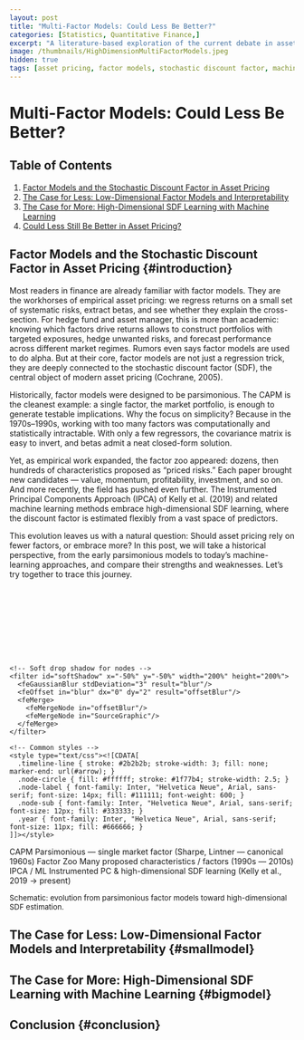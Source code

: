 ```yaml
---
layout: post
title: "Multi-Factor Models: Could Less Be Better?"
categories: [Statistics, Quantitative Finance,]
excerpt: "A literature-based exploration of the current debate in asset pricing: should we embrace high-dimensional stochastic discount factor learning, or stick with parsimonious classic approaches? Both schools of thought coexist in today’s research."
image: /thumbnails/HighDimensionMultiFactorModels.jpeg
hidden: true
tags: [asset pricing, factor models, stochastic discount factor, machine learning, finance, sdf, IPAT]
---
```


# Multi-Factor Models: Could Less Be Better?

## Table of Contents

1. [Factor Models and the Stochastic Discount Factor in Asset Pricing](#introduction)  
2. [The Case for Less: Low-Dimensional Factor Models and Interpretability](#smallmodels)  
3. [The Case for More: High-Dimensional SDF Learning with Machine Learning](#bigmodels)  
4. [Could Less Still Be Better in Asset Pricing?](#conclusion)



## Factor Models and the Stochastic Discount Factor in Asset Pricing  {#introduction}


Most readers in finance are already familiar with factor models. They are the workhorses of empirical asset pricing: we regress returns on a small set of systematic risks, extract betas, and see whether they explain the cross-section. For hedge fund and asset manager, this is more than academic: knowing which factors drive returns allows to construct portfolios with targeted exposures, hedge unwanted risks, and forecast performance across different market regimes. Rumors even says factor models are used to do alpha. But at their core, factor models are not just a regression trick, they are deeply connected to the stochastic discount factor (SDF), the central object of modern asset pricing (Cochrane, 2005).

Historically, factor models were designed to be parsimonious. The CAPM is the cleanest example: a single factor, the market portfolio, is enough to generate testable implications. Why the focus on simplicity? Because in the 1970s–1990s, working with too many factors was computationally and statistically intractable. With only a few regressors, the covariance matrix is easy to invert, and betas admit a neat closed-form solution.

Yet, as empirical work expanded, the factor zoo appeared: dozens, then hundreds of characteristics proposed as “priced risks.” Each paper brought new candidates — value, momentum, profitability, investment, and so on. And more recently, the field has pushed even further. The Instrumented Principal Components Approach (IPCA) of Kelly et al. (2019) and related machine learning methods embrace high-dimensional SDF learning, where the discount factor is estimated flexibly from a vast space of predictors.

This evolution leaves us with a natural question: Should asset pricing rely on fewer factors, or embrace more? In this post, we will take a historical perspective, from the early parsimonious models to today’s machine-learning approaches, and compare their strengths and weaknesses. Let’s try together to trace this journey.

<!--
Schematic timeline (CAPM → Factor Zoo → IPCA / ML)
Paste this directly into a Jekyll post (inside HTML) or save as .svg
Accessible: includes <title> and <desc>
-->
<div style="max-width: 600px; margin: 0 auto;">
<svg width="100%" height="auto" viewBox="0 0 900 220" preserveAspectRatio="xMidYMid meet" role="img" aria-labelledby="title desc">
  <title id="title">Timeline: CAPM → Factor Zoo → IPCA / ML</title>
  <desc id="desc">A simple horizontal timeline with three labeled nodes: CAPM (parsimonious), Factor Zoo (many candidate factors), and IPCA / ML (high-dimensional SDF learning).</desc>

  <defs>
    <!-- Arrow head for the timeline -->
    <marker id="arrow" viewBox="0 0 10 10" refX="9" refY="5" markerWidth="6" markerHeight="6" orient="auto-start-reverse">
      <path d="M 0 0 L 10 5 L 0 10 z" fill="#2b2b2b"/>
    </marker>

    <!-- Soft drop shadow for nodes -->
    <filter id="softShadow" x="-50%" y="-50%" width="200%" height="200%">
      <feGaussianBlur stdDeviation="3" result="blur"/>
      <feOffset in="blur" dx="0" dy="2" result="offsetBlur"/>
      <feMerge>
        <feMergeNode in="offsetBlur"/>
        <feMergeNode in="SourceGraphic"/>
      </feMerge>
    </filter>

    <!-- Common styles -->
    <style type="text/css"><![CDATA[
      .timeline-line { stroke: #2b2b2b; stroke-width: 3; fill: none; marker-end: url(#arrow); }
      .node-circle { fill: #ffffff; stroke: #1f77b4; stroke-width: 2.5; }
      .node-label { font-family: Inter, "Helvetica Neue", Arial, sans-serif; font-size: 14px; fill: #111111; font-weight: 600; }
      .node-sub { font-family: Inter, "Helvetica Neue", Arial, sans-serif; font-size: 12px; fill: #333333; }
      .year { font-family: Inter, "Helvetica Neue", Arial, sans-serif; font-size: 11px; fill: #666666; }
    ]]></style>
  </defs>

  <!-- Background -->
  <rect width="100%" height="100%" fill="transparent"/>

  <!-- Timeline baseline -->
  <line x1="70" y1="110" x2="830" y2="110" class="timeline-line" />

  <!-- CAPM node -->
  <g transform="translate(150,110)" filter="url(#softShadow)">
    <circle r="28" class="node-circle" />
    <!-- Icon: simple market glyph -->
    <g transform="translate(-10,-10) scale(0.8)" fill="#1f77b4" aria-hidden="true">
      <rect x="0" y="6" width="6" height="18" rx="1"></rect>
      <rect x="8" y="0" width="6" height="24" rx="1"></rect>
      <rect x="16" y="3" width="6" height="21" rx="1"></rect>
    </g>
  </g>
  <text x="150" y="160" text-anchor="middle" class="node-label">CAPM</text>
  <text x="150" y="178" text-anchor="middle" class="node-sub">Parsimonious — single market factor</text>
  <text x="150" y="196" text-anchor="middle" class="year">(Sharpe, Lintner — canonical 1960s)</text>

  <!-- Factor Zoo node -->
  <g transform="translate(430,110)" filter="url(#softShadow)">
    <circle r="28" class="node-circle" />
    <!-- Icon: multiple small bars -->
    <g transform="translate(-18,-12)" aria-hidden="true">
      <rect x="0" y="10" width="4" height="14" rx="1" fill="#2ca02c"></rect>
      <rect x="6" y="4" width="4" height="20" rx="1" fill="#2ca02c"></rect>
      <rect x="12" y="0" width="4" height="24" rx="1" fill="#2ca02c"></rect>
      <rect x="18" y="7" width="4" height="17" rx="1" fill="#2ca02c"></rect>
    </g>
  </g>
  <text x="430" y="160" text-anchor="middle" class="node-label">Factor Zoo</text>
  <text x="430" y="178" text-anchor="middle" class="node-sub">Many proposed characteristics / factors</text>
  <text x="430" y="196" text-anchor="middle" class="year">(1990s — 2010s)</text>

  <!-- IPCA / ML node -->
  <g transform="translate(710,110)" filter="url(#softShadow)">
    <circle r="28" class="node-circle" />
    <!-- Icon: neural/pc glyph -->
    <g transform="translate(-10,-14)" aria-hidden="true">
      <circle cx="0" cy="8" r="3" fill="#d62728"></circle>
      <circle cx="12" cy="0" r="3" fill="#d62728"></circle>
      <circle cx="24" cy="8" r="3" fill="#d62728"></circle>
      <path d="M0 8 L12 0 L24 8" fill="none" stroke="#d62728" stroke-width="2" stroke-linecap="round" stroke-linejoin="round"></path>
    </g>
  </g>
  <text x="710" y="160" text-anchor="middle" class="node-label">IPCA / ML</text>
  <text x="710" y="178" text-anchor="middle" class="node-sub">Instrumented PC & high-dimensional SDF learning</text>
  <text x="710" y="196" text-anchor="middle" class="year">(Kelly et al., 2019 → present)</text>

  <!-- Optional connecting dots (timeline progression) -->
  <g fill="#2b2b2b" opacity="0.12">
    <circle cx="280" cy="110" r="4"></circle>
    <circle cx="340" cy="110" r="4"></circle>
    <circle cx="520" cy="110" r="4"></circle>
    <circle cx="610" cy="110" r="4"></circle>
  </g>

  <!-- Small caption (non-essential for SEO but informative) -->
  <text x="30" y="30" class="node-sub" style="font-size:13px">Schematic: evolution from parsimonious factor models toward high-dimensional SDF estimation.</text>
</svg>
</div>


## The Case for Less: Low-Dimensional Factor Models and Interpretability  {#smallmodel}


## The Case for More: High-Dimensional SDF Learning with Machine Learning  {#bigmodel}  


## Conclusion  {#conclusion}  


